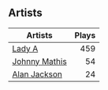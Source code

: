 ## Artists
Artists | Plays 
----- | -----: 
[Lady A](/artists/lady-a-33498) | 459
[Johnny Mathis](/artists/johnny-mathis-14581) | 54
[Alan Jackson](/artists/alan-jackson-69978) | 24

